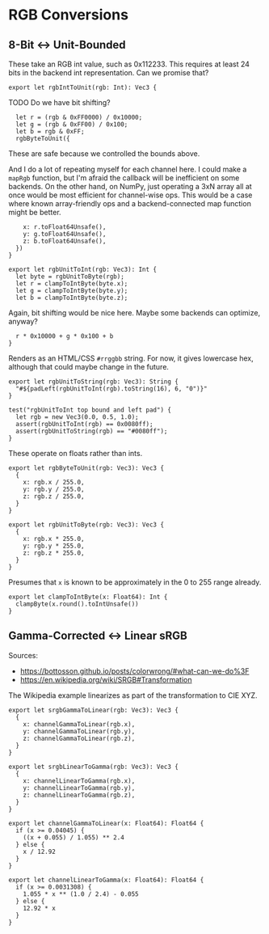 # RGB Conversions

## 8-Bit <-> Unit-Bounded

These take an RGB int value, such as 0x112233. This requires at least 24 bits in
the backend int representation. Can we promise that?

    export let rgbIntToUnit(rgb: Int): Vec3 {

TODO Do we have bit shifting?

      let r = (rgb & 0xFF0000) / 0x10000;
      let g = (rgb & 0xFF00) / 0x100;
      let b = rgb & 0xFF;
      rgbByteToUnit({

These are safe because we controlled the bounds above.

And I do a lot of repeating myself for each channel here. I could make a
`mapRgb` function, but I'm afraid the callback will be inefficient on some
backends. On the other hand, on NumPy, just operating a 3xN array all at once
would be most efficient for channel-wise ops. This would be a case where known
array-friendly ops and a backend-connected map function might be better.

        x: r.toFloat64Unsafe(),
        y: g.toFloat64Unsafe(),
        z: b.toFloat64Unsafe(),
      })
    }

    export let rgbUnitToInt(rgb: Vec3): Int {
      let byte = rgbUnitToByte(rgb);
      let r = clampToIntByte(byte.x);
      let g = clampToIntByte(byte.y);
      let b = clampToIntByte(byte.z);

Again, bit shifting would be nice here. Maybe some backends can optimize,
anyway?

      r * 0x10000 + g * 0x100 + b
    }

Renders as an HTML/CSS `#rrggbb` string. For now, it gives lowercase hex,
although that could maybe change in the future.

    export let rgbUnitToString(rgb: Vec3): String {
      "#${padLeft(rgbUnitToInt(rgb).toString(16), 6, "0")}"
    }

    test("rgbUnitToInt top bound and left pad") {
      let rgb = new Vec3(0.0, 0.5, 1.0);
      assert(rgbUnitToInt(rgb) == 0x0080ff);
      assert(rgbUnitToString(rgb) == "#0080ff");
    }

These operate on floats rather than ints.

    export let rgbByteToUnit(rgb: Vec3): Vec3 {
      {
        x: rgb.x / 255.0,
        y: rgb.y / 255.0,
        z: rgb.z / 255.0,
      }
    }

    export let rgbUnitToByte(rgb: Vec3): Vec3 {
      {
        x: rgb.x * 255.0,
        y: rgb.y * 255.0,
        z: rgb.z * 255.0,
      }
    }

Presumes that `x` is known to be approximately in the 0 to 255 range already.

    export let clampToIntByte(x: Float64): Int {
      clampByte(x.round().toIntUnsafe())
    }

## Gamma-Corrected <-> Linear sRGB

Sources:

- https://bottosson.github.io/posts/colorwrong/#what-can-we-do%3F
- https://en.wikipedia.org/wiki/SRGB#Transformation

The Wikipedia example linearizes as part of the transformation to CIE XYZ.

    export let srgbGammaToLinear(rgb: Vec3): Vec3 {
      {
        x: channelGammaToLinear(rgb.x),
        y: channelGammaToLinear(rgb.y),
        z: channelGammaToLinear(rgb.z),
      }
    }

    export let srgbLinearToGamma(rgb: Vec3): Vec3 {
      {
        x: channelLinearToGamma(rgb.x),
        y: channelLinearToGamma(rgb.y),
        z: channelLinearToGamma(rgb.z),
      }
    }

    export let channelGammaToLinear(x: Float64): Float64 {
      if (x >= 0.04045) {
        ((x + 0.055) / 1.055) ** 2.4
      } else {
        x / 12.92
      }
    }

    export let channelLinearToGamma(x: Float64): Float64 {
      if (x >= 0.0031308) {
        1.055 * x ** (1.0 / 2.4) - 0.055
      } else {
        12.92 * x
      }
    }
